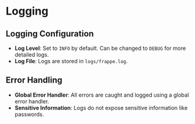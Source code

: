 # Logging


## Logging Configuration
- **Log Level**: Set to `INFO` by default. Can be changed to `DEBUG` for more detailed logs.
- **Log File**: Logs are stored in `logs/frappe.log`.

## Error Handling
- **Global Error Handler**: All errors are caught and logged using a global error handler.
- **Sensitive Information**: Logs do not expose sensitive information like passwords.
